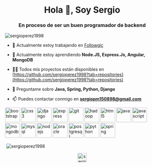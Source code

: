 <h1 align="center">Hola 👋, Soy Sergio</h1>
<h3 align="center">En proceso de ser un buen programador de backend</h3>

<p align="left"> <img src="https://komarev.com/ghpvc/?username=sergioperez1998" alt="sergioperez1998" /> </p>

- 🔭 Actualmente estoy trabajando en [Followgic](https://github.com/Followgic-Team/Followgic)

- 🌱 Actualmente estoy aprendiendo **Node.JS, Express.Js, Angular, MongoDB**

- 👨‍💻 Todos mis proyectos están disponibles en [https://github.com/sergioperez1998?tab=repositories](https://github.com/sergioperez1998?tab=repositories)

- 💬 Preguntame sobre **Java, Spring, Python, Django**

- 📫 Puedes contactar conmigo en **sergiopm150898@gmail.com**

<p align="left"><img src="https://devicons.github.io/devicon/devicon.git/icons/bootstrap/bootstrap-plain.svg" alt="bootstrap" width="48" height="48"/> <img src="https://devicons.github.io/devicon/devicon.git/icons/css3/css3-original-wordmark.svg" alt="css3" width="48" height="48"/> <img src="https://devicons.github.io/devicon/devicon.git/icons/django/django-original.svg" alt="django" width="48" height="48"/>  <img src="https://devicons.github.io/devicon/devicon.git/icons/express/express-original-wordmark.svg" alt="express" width="48" height="48"/> <img src="https://www.vectorlogo.zone/logos/git-scm/git-scm-icon.svg" alt="git" width="48" height="48"/> <img src="https://www.vectorlogo.zone/logos/apache_hadoop/apache_hadoop-icon.svg" alt="hadoop" width="48" height="48"/> <img src="https://devicons.github.io/devicon/devicon.git/icons/html5/html5-original-wordmark.svg" alt="html5" width="48" height="48"/> <img src="https://devicons.github.io/devicon/devicon.git/icons/java/java-original-wordmark.svg" alt="java" width="48" height="48"/> <img src="https://devicons.github.io/devicon/devicon.git/icons/javascript/javascript-original.svg" alt="javascript" width="48" height="48"/> <img src="https://devicons.github.io/devicon/devicon.git/icons/mongodb/mongodb-original-wordmark.svg" alt="mongodb" width="48" height="48"/> <img src="https://devicons.github.io/devicon/devicon.git/icons/mysql/mysql-original-wordmark.svg" alt="mysql" width="48" height="48"/> <img src="https://devicons.github.io/devicon/devicon.git/icons/nodejs/nodejs-original-wordmark.svg" alt="nodejs" width="48" height="48"/> <img src="https://devicons.github.io/devicon/devicon.git/icons/oracle/oracle-original.svg" alt="oracle" width="48" height="48"/>  <img src="https://devicons.github.io/devicon/devicon.git/icons/postgresql/postgresql-original-wordmark.svg" alt="postgresql" width="48" height="48"/> <img src="https://devicons.github.io/devicon/devicon.git/icons/python/python-original.svg" alt="python" width="48" height="48"/>  <img src="https://www.vectorlogo.zone/logos/springio/springio-icon.svg" alt="spring" width="48" height="48"/></p>


<p>&nbsp;<img align="center" src="https://github-readme-stats.vercel.app/api?username=sergioperez1998&show_icons=true" alt="sergioperez1998" /></p>

<p align="center">
<a href="https://instagram.com/sergiipm98" target="blank"><img align="center" src="https://cdn.jsdelivr.net/npm/simple-icons@3.0.1/icons/instagram.svg" alt="sergiipm98" height="30" width="30" /></a>
</p>
